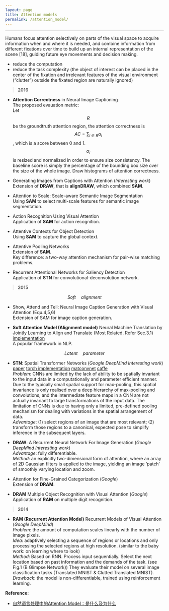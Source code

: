 ```yaml
---
layout: page
title: Attention models
permalink: /attention_model/
---
```



------

Humans focus attention selectively on parts of the visual space to acquire information when and where it is needed, and combine information from different fixations over time to build up an internal representation of the scene [18], guiding future eye movements and decision making.  

* reduce the computation  
* reduce the task complexity (the object of interest can be placed in the center of the fixation and irrelevant features of the visual environment (“clutter”) outside the fixated region are naturally ignored)

> **2016**



* **Attention Correctness** in Neural Image Captioning  
    The proposed evauation metric:  
    Let $$R$$ be the groundtruth attention region, the attention correctness is $$AC=\sum_{i \in R} \alpha_{i}$$, which is a score between 0 and 1. $$\alpha_{i}$$ is resized and normalized in order to ensure size consistency. The baseline score is simply the percentage of the bounding box size over the size of the whole image. Draw histograms of attention correctness.  

* Generating Images from Captions with Attention (*Interesting work*)  
    Extension of **DRAW**, that is  **alignDRAW**, which combined **SAM**.

* Attention to Scale: Scale-aware Semantic Image Segmentation  
    Using **SAM** to select multi-scale features for semantic image segmentation.  

* Action Recognition Using Visual Attention  
    Application of **SAM** for action recognition.  

* Attentive Contexts for Object Detection  
    Using **SAM** to capture the global context.  

* Attentive Pooling Networks  
    Extension of **SAM**.  
    Key difference: a two-way attention mechanism for pair-wise matching problems.  

* Recurrent Attentional Networks for Saliency Detection  
    Application of **STN** for convolutional-deconvolution network.  


> **2015**


$$ Soft \quad alignment $$

* Show, Attend and Tell: Neural Image Caption Generation with Visual Attention (Equ.4,5,6)  
    Extension of SAM for image caption generation.

* **Soft Attention Model (Alignment model)** Neural Machine Translation by Jointly Learning to Align and Translate (Most Related. Refer Sec.3.1) 
[implementation](https://devblogs.nvidia.com/parallelforall/introduction-neural-machine-translation-gpus-part-3/)  
    A popular framework in NLP.

$$ Latent \quad parameter $$

* **STN**: Spatial Transformer Networks (*Google DeepMind* *Interesting work*) [paper](http://arxiv.org/abs/1506.02025) [torch implementation](http://torch.ch/blog/2015/09/07/spatial_transformers.html) [matconvnet](http://www.vlfeat.org/matconvnet/spatial-transformer/) [caffe](http://christopher5106.github.io/big/data/2016/04/18/spatial-transformer-layers-caffe-tensorflow.html)  
    *Problem*: CNNs are limited by the lack of ability to be spatially invariant to the input data in a computationally and parameter efficient manner. Due to the typically small spatial support for max-pooling, this spatial invariance is only realised over a deep hierarchy of max-pooling and convolutions, and the intermediate feature maps in a CNN are not actually invariant to large transformations of the input data. The limitation of CNNs is due to having only a limited, pre-defined pooling mechanism for dealing with variations in the spatial arrangement of data.  
    *Advantage*: (1) select regions of an image that are most relevant; (2) transform those regions to a canonical, expected pose to simplify inference in the subsequent layers.  

* **DRAW**: A Recurrent Neural Network For Image Generation (*Google DeepMind* *Interesting work*)  
    *Advantage*: fully differentiable.  
    *Method*: an explicitly two-dimensional form of attention, where an array of 2D Gaussian filters is applied to the image, yielding an image ‘patch’ of smoothly varying location and zoom.

* Attention for Fine-Grained Categorization (*Google*)  
    Extension of **DRAM**.

* **DRAM** Multiple Object Recognition with Visual Attention (*Google*)  
    Application of **RAM** on multiple digit recognition.

> **2014**

* **RAM (Recurrent Attention Model)** Recurrent Models of Visual Attention (*Google DeepMind*)  
    *Problem*: the amount of computation scales linearly with the number of image pixels.  
    *Idea*: adaptively selecting a sequence of regions or locations and only processing the selected regions at high resolution. (similar to the baby work: on learning where to look)  
    *Method*: Based on RNN. Process input sequentially. Select the next location based on past information and the demands of the task. (see Fig.1 (B Glimpse Network)) They evaluate their model on several image classification tasks (Translated MNIST & Clutted Translated MNIST).  
    *Drawback*: the model is non-differentiable, trained using reinforcement learning.  

**Reference:**  

* [自然语言处理中的Attention Model：是什么及为什么](http://blog.csdn.net/malefactor/article/details/50550211)

